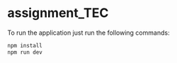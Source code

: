 # assignment_TEC

To run the application just run the following commands:

```sh
npm install
npm run dev
```
